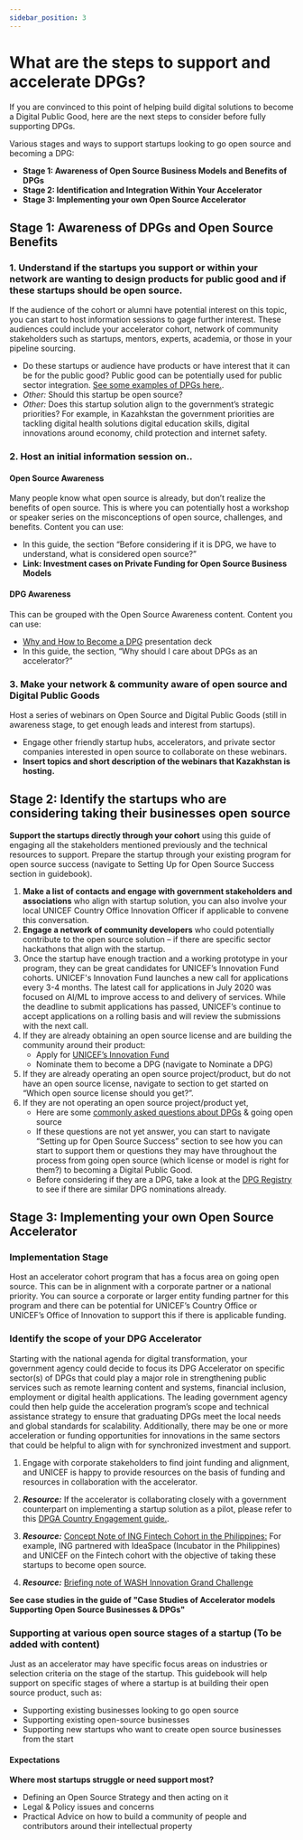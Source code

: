 ```yaml
---
sidebar_position: 3
---
```


# What are the steps to support and accelerate DPGs?

If you are convinced to this point of helping build digital solutions to become a Digital Public Good,  here are the next steps to consider before fully supporting DPGs.

Various stages and ways to support startups looking to go open source and becoming a DPG:

* **Stage 1: Awareness of Open Source Business Models and Benefits of DPGs**
* **Stage 2: Identification and Integration Within Your Accelerator**
* **Stage 3: Implementing your own Open Source Accelerator**

## Stage 1: Awareness of DPGs and Open Source Benefits

### 1.  Understand if the startups you support or within your network are wanting to design products for public good and if these startups should be open source. 
If the audience of the cohort or alumni have potential interest on this topic, you can start to host information sessions to gage further interest.  These audiences could include your accelerator cohort, network of community stakeholders such as startups, mentors, experts, academia, or those in your pipeline sourcing.
* Do these startups or audience have products or have interest that it can be for the public good?  Public good can be potentially used for public sector integration.  [See some examples of DPGs here.](https://digitalpublicgoods.net/highlighted-digital-public-goods/).
* _Other:_ Should this startup be open source?
* _Other:_ Does this startup solution align to the government’s strategic priorities? For example, in Kazahkstan the government priorities are tackling digital health solutions digital education skills, digital innovations around economy, child protection and internet safety.

### 2.  Host an initial information session on..

#### Open Source Awareness
Many people know what open source is already, but don’t realize the benefits of open source.  This is where you can potentially host a workshop or speaker series on the misconceptions of open source, challenges, and benefits.   Content you can use: 
* In this guide, the section “Before considering if it is DPG, we have to understand, what is considered open source?” 
* **Link: Investment cases on Private Funding for Open Source Business Models** 

#### DPG Awareness
This can be grouped with the Open Source Awareness content.  Content you can use:
* [Why and How to Become a DPG](https://docs.google.com/presentation/d/1AqqiGqjJTBM7DsfIz8szGXU4bL72YXM9/edit?usp=sharing&ouid=109395478007960519704&rtpof=true&sd=true) presentation deck  
* In this guide, the section, “Why should I care about DPGs as an accelerator?” 

### 3.  Make your network & community aware of open source and Digital Public Goods
Host a series of webinars on Open Source and Digital Public Goods (still in awareness stage, to get enough leads and interest from startups).
* Engage other friendly startup hubs, accelerators, and private sector companies interested in open source to collaborate on these webinars.
* **Insert topics and short description of the webinars that Kazakhstan is hosting.**

## Stage 2: Identify the startups who are considering taking their businesses open source 
**Support the startups directly through your cohort** using this guide of engaging all the stakeholders mentioned previously and the technical resources to support.  Prepare the startup through your existing program for open source success (navigate to Setting Up for Open Source Success section in guidebook).  

1. **Make a list of contacts and engage with government stakeholders and associations** who align with startup solution, you can also involve your local UNICEF Country Office Innovation Officer if applicable to convene this conversation. 
2. **Engage a network of community developers** who could potentially contribute to the open source solution – if there are specific sector hackathons that align with the startup. 
3. Once the startup have enough traction and a working prototype in your program, they can be great candidates for UNICEF’s Innovation Fund cohorts.  UNICEF's Innovation Fund launches a new call for applications every 3-4 months. The latest call for applications in July 2020 was focused on AI/ML to improve access to and delivery of services. While the deadline to submit applications has passed, UNICEF’s continue to accept applications on a rolling basis and will review the submissions with the next call. 
4. If they are already obtaining an open source license and are building the community around their product: 
    * Apply for [UNICEF’s Innovation Fund](https://www.unicefinnovationfund.org/home)
    * Nominate them to become a DPG (navigate to Nominate a DPG) 
5. If they are already operating an open source project/product, but do not have an open source license,  navigate to section to get started on “Which open source license should you get?”.  
6. If they are not operating an open source project/product yet, 
    * Here are some [commonly asked questions about DPGs](https://resources.digitalpublicgoods.net/) & going open source 
    * If these questions are not yet answer, you can start to navigate “Setting up for Open Source Success” section to see how you can start to support them or questions they may have throughout the process from going open source (which license or model is right for them?) to becoming a Digital Public Good. 
    * Before considering if they are a DPG, take a look at the [DPG Registry](https://digitalpublicgoods.net/registry/) to see if there are similar DPG nominations already.

## Stage 3: Implementing your own Open Source Accelerator
### Implementation Stage
Host an accelerator cohort program that has a focus area on going open source.  This can be in alignment with a corporate partner or a national priority.  You can source a corporate or larger entity funding partner for this program and there can be potential for UNICEF’s Country Office or UNICEF’s Office of Innovation to support this if there is applicable funding. 

### Identify the scope of your DPG Accelerator
Starting with the national agenda for digital transformation, your government agency could decide to focus its DPG Accelerator on specific sector(s) of DPGs that could play a major role in strengthening public services such as remote learning content and systems, financial inclusion, employment or digital health applications. The leading government agency could then help guide the acceleration program’s scope and technical assistance strategy to ensure that graduating DPGs meet the local needs and global standards for scalability. Additionally, there may be one or more acceleration or funding opportunities for innovations in the same sectors that could be helpful to align with for synchronized investment and support.

1. Engage with corporate stakeholders to find joint funding and alignment, and UNICEF is happy to provide resources on the basis of funding and resources in collaboration with the accelerator.

2. _**Resource:**_ If the accelerator is collaborating closely with a government counterpart on implementing a startup solution as a pilot, please refer to this [DPGA Country Engagement guide.](https://docs.google.com/document/d/11Ba7c20gNo6RiaI3yeLme7ZbO-XiOJl0MqhzUPUREKs/edit). 

3. _**Resource:**_ [Concept Note of ING Fintech Cohort in the Philippines:](https://drive.google.com/file/d/18rTT0tmQj-6hHjdft3wdfzRbDkwKrVRa/view?usp=sharing) For example, ING partnered with IdeaSpace (Incubator in the Philippines) and UNICEF on the Fintech cohort with the objective of taking these startups to become open source.   

4. _**Resource:**_ [Briefing note of WASH Innovation Grand Challenge](https://docs.google.com/document/d/1h-lfQPK_rh4Wo-n02zyE2KPQTxW54lsErQFkHpBj8WA/edit#heading=h.e08ytp7g2scs)

**See case studies in the guide of "Case Studies of Accelerator models Supporting Open Source Businesses & DPGs"**

### Supporting at various open source stages of a startup (To be added with content)
Just as an accelerator may have specific focus areas on industries or selection criteria on the stage of the startup.  This guidebook will help support on specific stages of where a startup is at building their open source product, such as:
* Supporting existing businesses looking to go open source 
* Supporting existing open-source businesses 
* Supporting new startups who want to create open source businesses from the start 

#### Expectations
**Where most startups struggle or need support most?**
* Defining an Open Source Strategy and then acting on it
* Legal & Policy issues and concerns
* Practical Advice on how to build a community of people and contributors around their intellectual property
 